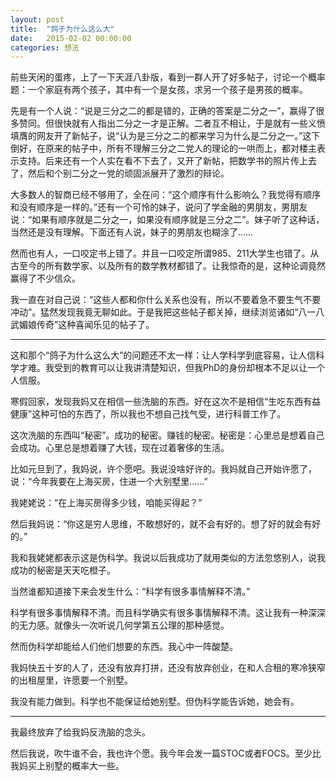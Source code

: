 ```yaml
---
layout: post
title:  "鸽子为什么这么大"
date:   2015-02-02 00:00:00
categories: 想法
---
```


前些天闲的蛋疼，上了一下天涯八卦版，看到一群人开了好多帖子，讨论一个概率题：一个家庭有两个孩子，其中有一个是女孩，求另一个孩子是男孩的概率。

先是有一个人说：“说是三分之二的都是错的，正确的答案是二分之一”，赢得了很多赞同。但很快就有人指出二分之一才是正解。二者互不相让，于是就有一些义愤填膺的网友开了新帖子，说“认为是三分之二的都来学习为什么是二分之一。”这下倒好，在原来的帖子中，所有不理解三分之二党人的理论的一哄而上，都对楼主表示支持。后来还有一个人实在看不下去了，又开了新帖，把数学书的照片传上去了，然后和个别二分之一党的顽固派展开了激烈的辩论。

大多数人的智商已经不够用了，全在问：“这个顺序有什么影响么？我觉得有顺序和没有顺序是一样的。”还有一个可怜的妹子，说问了学金融的男朋友，男朋友说：“如果有顺序就是二分之一，如果没有顺序就是三分之二”。妹子听了这种话，当然还是没有理解。下面还有人说，妹子的男朋友也糊涂了……

然而也有人，一口咬定书上错了。并且一口咬定所谓985、211大学生也错了。从古至今的所有数学家、以及所有的数学教材都错了。让我惊奇的是，这种论调竟然赢得了不少信众。

我一直在对自己说：“这些人都和你什么关系也没有，所以不要着急不要生气不要冲动”。猛然发现我竟无聊如此。于是我把这些帖子都关掉，继续浏览诸如“八一八武媚娘传奇”这种喜闻乐见的帖子了。

-------------

这和那个“鸽子为什么这么大”的问题还不太一样：让人学科学到底容易，让人信科学才难。我受到的教育可以让我讲清楚知识，但我PhD的身份却根本不足以让一个人信服。

寒假回家，发现我妈又在相信一些洗脑的东西。好在这次不是相信“生吃东西有益健康”这种可怕的东西了，所以我也不想自己找气受，进行科普工作了。

这次洗脑的东西叫“秘密”。成功的秘密。赚钱的秘密。秘密是：心里总是想着自己会成功。心里总是想着赚了大钱，现在过着奢侈的生活。

比如元旦到了，我妈说，许个愿吧。我说没啥好许的。我妈就自己开始许愿了，说：“今年我要在上海买房，住进一个大别墅里……”

我姥姥说：“在上海买房得多少钱，咱能买得起？”

然后我妈说：“你这是穷人思维，不敢想好的，就不会有好的。想了好的就会有好的。”

我和我姥姥都表示这是伪科学。我说以后我成功了就用类似的方法忽悠别人，说我成功的秘密是天天吃橙子。

当然谁都知道接下来会发生什么：“科学有很多事情解释不清。”

科学有很多事情解释不清。而且科学确实有很多事情解释不清。这让我有一种深深的无力感。就像头一次听说几何学第五公理的那种感觉。

然而伪科学却能给人们他们想要的东西。我心中一阵酸楚。

我妈快五十岁的人了，还没有放弃打拼，还没有放弃创业，在和人合租的寒冷狭窄的出租屋里，许愿要一个别墅。

我没有能力做到。科学也不能保证给她别墅。但伪科学能告诉她，她会有。

-------------

我最终放弃了给我妈反洗脑的念头。

然后我说，吹牛谁不会，我也许个愿。我今年会发一篇STOC或者FOCS。至少比我妈买上别墅的概率大一些。
